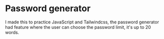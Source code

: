 # Password generator

I made this to practice JavaScript and Tailwindcss, the password generator had feature where the user can choose the password limit, it's up to 20 words.
